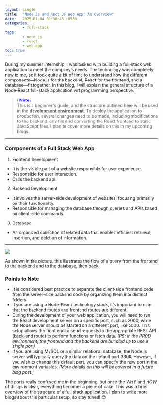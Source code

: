 ```yaml
---
layout: single
title:  "Node Js and Rect Js Web App: An Overview"
date:   2025-01-04 09:30:45 +0530
categories: 
        - full-stack
tags: 
        - node js
        - react
        - web app
toc: true
---
```

During my summer internship, I was tasked with building a full-stack web application to meet the company’s needs. The technology was completely new to me, so it took quite a bit of time to understand how the different components—Node.js for the backend, React for the frontend, and a database—fit together. In this blog, I will explain the general structure of a Node-React full-stack application wrt programming perspective.

>ℹ️ <span style="color: blue;">**Note:**</span><br>
> This is a beginner's guide, and the structure outlined here will be used in the <ins>**development environment**</ins>.  To deploy the application to *production*, several changes need to be made, including modifications to the backend .env file and converting the React frontend to static JavaScript files. I plan to cover more details on this in my upcoming blogs.

---
### Components of a Full Stack Web App
1. Frontend Development
- It is the visible part of a website responsible for user experience.
- Responsible for user interaction.
- Calls the backend api.

2. Backend Development
- It involves the server-side development of websites, focusing primarily on their functionality. 
- Responsible for managing the database through queries and APIs based on client-side commands.

3. Database
- An organized collection of related data that enables efficient retrieval, insertion, and deletion of information.

---
<img src="{{ site.baseurl }}/images/react-node-web-app.png">

As shown in the picture, this illustrates the flow of a query from the frontend to the backend and to the database, then back. 

### Points to Note
- It is considered best practice to separate the client-side frontend code from the server-side backend code by organizing them into distinct folders. 
- If you are using a Node-React technology stack, it's important to note that the backend routes and frontend routes are different. 
- During the development of your web application, you will need to run the React development server on a specific port, such as 3000, while the Node server should be started on a different port, like 5000. This setup allows the front end to send requests to the appropriate REST API (back-end route) to perform functions or fetch data. *(PS: in the PROD environment, the frontend and the backend are bundled up to use a single port)*
- If you are using MySQL or a similar relational database, the Node.js server will typically query the data on the default port 3306. However, if you wish to change this default port, you can specify the new port in the environment variables. *(More details on this will be covered in a future blog post.)*


The ports really confused me in the beginning, but once the *WHY* and *HOW* of things is clear, everything becomes a piece of cake. This was a brief overview of the structure of a full stack application. I plan to write more blogs about this particular setup, so stay tuned! 😊
